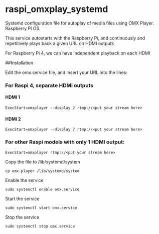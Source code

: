 # raspi_omxplay_systemd
Systemd configuration file for autoplay of media files using OMX Player. Raspberry Pi OS.

This service autostarts with the Raspberry Pi, and continuously and repetitively plays back a given URL on HDMI outputs

For Raspberry Pi 4, we can have independent playback on each HDMI

##Installation

Edit the omx.service file, and insert your URL into the lines:

### For Raspi 4, separate HDMI outputs
#### HDMI 1
```
ExecStart=omxplayer --display 2 rtmp://<put your stream here>
```

#### HDMI 2
```
ExecStart=omxplayer --display 7 rtmp://<put your stream here>
```

### For other Raspi models with only 1 HDMI output:

```
ExecStart=omxplayer rtmp://<put your stream here>
```

Copy the file to /lib/systemd/system
```
cp omx.player /lib/systemd/system
```

Enable the service

``` 
sudo systemctl enable omx.service
```

Start the service

```
sudo systemctl start omx.service
```

Stop the service
```
sudo systemctl stop omx.service
```
